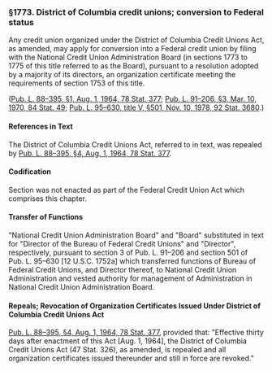 ### §1773. District of Columbia credit unions; conversion to Federal status ###

Any credit union organized under the District of Columbia Credit Unions Act, as amended, may apply for conversion into a Federal credit union by filing with the National Credit Union Administration Board (in sections 1773 to 1775 of this title referred to as the Board), pursuant to a resolution adopted by a majority of its directors, an organization certificate meeting the requirements of section 1753 of this title.

([Pub. L. 88–395, §1, Aug. 1, 1964, 78 Stat. 377](/statviewer.htm?volume=78&page=377); [Pub. L. 91–206, §3, Mar. 10, 1970, 84 Stat. 49](/statviewer.htm?volume=84&page=49); [Pub. L. 95–630, title V, §501, Nov. 10, 1978, 92 Stat. 3680](/statviewer.htm?volume=92&page=3680).)

#### References in Text ####

The District of Columbia Credit Unions Act, referred to in text, was repealed by [Pub. L. 88–395, §4, Aug. 1, 1964, 78 Stat. 377](/statviewer.htm?volume=78&page=377).

#### Codification ####

Section was not enacted as part of the Federal Credit Union Act which comprises this chapter.

#### Transfer of Functions ####

"National Credit Union Administration Board" and "Board" substituted in text for "Director of the Bureau of Federal Credit Unions" and "Director", respectively, pursuant to section 3 of Pub. L. 91–206 and section 501 of Pub. L. 95–630 [12 U.S.C. 1752a] which transferred functions of Bureau of Federal Credit Unions, and Director thereof, to National Credit Union Administration and vested authority for management of Administration in National Credit Union Administration Board.

#### Repeals; Revocation of Organization Certificates Issued Under District of Columbia Credit Unions Act ####

[Pub. L. 88–395, §4, Aug. 1, 1964, 78 Stat. 377](/statviewer.htm?volume=78&page=377), provided that: "Effective thirty days after enactment of this Act [Aug. 1, 1964], the District of Columbia Credit Unions Act (47 Stat. 326), as amended, is repealed and all organization certificates issued thereunder and still in force are revoked."